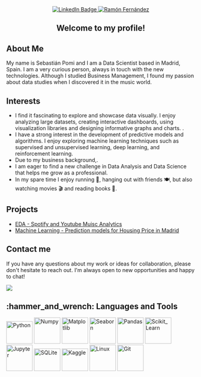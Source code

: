 <div id="header" align="center">
<!--   <img src="https://github.com/RamonFCerezo/RamonFCerezo/blob/main/RamonFCerezo.png" width="800"/> -->
  <div id="badges">
  <a href="https://www.linkedin.com/in/sebastianpomi/">
    <img src="https://img.shields.io/badge/LinkedIn-blue?style=for-the-badge&logo=linkedin&logoColor=white" alt="LinkedIn Badge"/>
  </a>
  <a href="https://github.com/spomis1?tab=repositories">
    <img src="https://img.shields.io/badge/-Repositories-828091?style=for-the-badge&logo=Github&logoColor=white&link=https://github.com/RamonFCerezo?tab=repositories" alt="Ramón Fernández"/></a>
</div>
<div id="badges">
  <img src="https://komarev.com/ghpvc/?username=spomis1&style=plastic&color=brightgreen" alt=""/>
</div>
  <h2>Welcome to my profile!</h2>
</div>

<h2> About Me </h2>
<p> My name is Sebastián Pomi and I am a Data Scientist based in Madrid, Spain. I am a very curious person, always in touch with the new technologies. Although I studied Business Management, I found my passion about data studies when I discovered it in the music world.</p>
<!-- <p> I'm a recent graduate of the Data Science Bootcamp in The Bridge. I've always been interested in how data can be used to inform decision-making and tell compelling stories. Throughout my education, I've gained expertise in statistics, programming, and data visualization, and have completed several projects demonstrating my skills in these areas.</p> -->

<h2> Interests </h2>
<ul>
  <li> I find it fascinating to explore and showcase data visually. I enjoy analyzing large datasets, creating interactive dashboards, using visualization libraries and designing informative graphs and charts. .</li>
  <li> I have a strong interest in the development of predictive models and algorithms. I enjoy exploring machine learning techniques such as supervised and unsupervised learning, deep learning, and reinforcement learning.</li>
  <li> Due to my business background,.</li>
  <li> I am eager to find a new challenge in Data Analysis and Data Science that helps me grow as a professional.</li>
  <li> In my spare time I enjoy running 🏃, hanging out with friends 🍽️, but also watching movies 🎬 and reading books 📖.</li>  
</ul>

<h2>Projects</h2>
<div>
  <ul>
    <li><a href="https://github.com/spomis1/Music_EDA">EDA - Spotify and Youtube Muisc Analytics</a></li>
    <li><a href="https://github.com/spomis1/Housing-Price-Prediction">Machine Learning - Prediction models for Housing Price in Madrid </a></li>
  </ul>
</div>


<h2>Contact me</h2>
<div>
  <p>If you have any questions about my work or ideas for collaboration, please don't hesitate to reach out. I'm always open to new opportunities and happy to chat!</p> 
<a href="mailto:sebastianpomi@gmail.com"><img src="https://img.shields.io/badge/Email-spomis1%40gmail.com-brightgreen?style=for-the-badge"></a>
</div>

<h2>:hammer_and_wrench: Languages and Tools</h2>
<div>
  <img src="https://upload.wikimedia.org/wikipedia/commons/c/c3/Python-logo-notext.svg" title="Python" **alt="Python" width="70" height="60"/>
  <img src="https://upload.wikimedia.org/wikipedia/commons/3/31/NumPy_logo_2020.svg" title="Numpy" **alt="Numpy" width="70" height="70"/>
  <img src="https://upload.wikimedia.org/wikipedia/en/5/56/Matplotlib_logo.svg" title="Matplotlib"  alt="Matplotlib" width="70" height="70"/>
  <img src="https://seaborn.pydata.org/_static/logo-wide-lightbg.svg" title="Seaborn" **alt="Seaborn" width="70" height="70"/>
  <img src="https://upload.wikimedia.org/wikipedia/commons/e/ed/Pandas_logo.svg" title="Pandas" **alt="Pandas" width="70" height="70"/>
  <img src="https://upload.wikimedia.org/wikipedia/commons/0/05/Scikit_learn_logo_small.svg" title="Scikit_Learn" **alt="Scikit_Learn" width="70" height="70"/>
  <img src="https://upload.wikimedia.org/wikipedia/commons/3/38/Jupyter_logo.svg" title="Jupyter" **alt="Jupyter" width="70" height="70"/>
  <img src="https://upload.wikimedia.org/wikipedia/commons/3/38/SQLite370.svg" title="SQLite" **alt="SQLite" width="70" height="60"/>
  <img src="https://upload.wikimedia.org/wikipedia/commons/7/7c/Kaggle_logo.png" title="Kaggle" **alt="Kaggle" width="70" height="60"/>
  <img src="https://upload.wikimedia.org/wikipedia/commons/3/35/Tux.svg" title="Linux" **alt="Linux" width="70" height="70"/>
  <img src="https://upload.wikimedia.org/wikipedia/commons/e/e0/Git-logo.svg" title="Git" **alt="Git" width="70" height="70"/>


</div>

<!--
**spomis1/spomis1** is a ✨ _special_ ✨ repository because its `README.md` (this file) appears on your GitHub profile.

Here are some ideas to get you started:

- 🌱 I’m currently learning Data Science 🔭
- 🤔 I’m looking for help with Python
- ⚡ Fun fact: A chameleon’s tongue is as long as its body.
